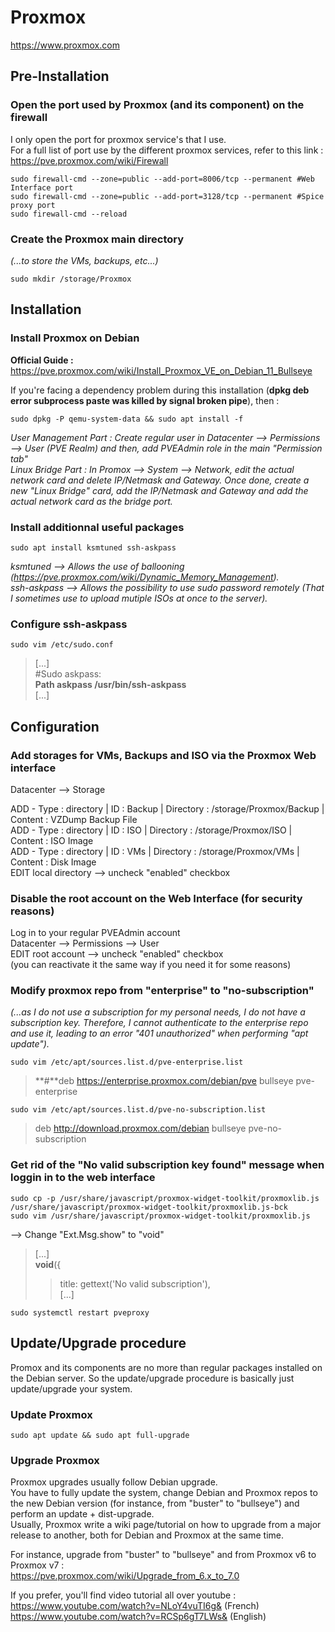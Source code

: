 # Proxmox

https://www.proxmox.com

## Pre-Installation

### Open the port used by Proxmox (and its component) on the firewall

I only open the port for proxmox service's that I use.  
For a full list of port use by the different proxmox services, refer to this link : https://pve.proxmox.com/wiki/Firewall  

```
sudo firewall-cmd --zone=public --add-port=8006/tcp --permanent #Web Interface port
sudo firewall-cmd --zone=public --add-port=3128/tcp --permanent #Spice proxy port
sudo firewall-cmd --reload
```

### Create the Proxmox main directory

*(...to store the VMs, backups, etc...)*

```
sudo mkdir /storage/Proxmox
```

## Installation 

### Install Proxmox on Debian

**Official Guide :**  
https://pve.proxmox.com/wiki/Install_Proxmox_VE_on_Debian_11_Bullseye  
  
If you're facing a dependency problem during this installation (**dpkg deb error subprocess paste was killed by signal broken pipe**), then :  

```
sudo dpkg -P qemu-system-data && sudo apt install -f
```

*User Management Part : Create regular user in Datacenter --> Permissions --> User (PVE Realm) and then, add PVEAdmin role in the main "Permission tab"*   
*Linux Bridge Part : In Promox --> System --> Network, edit the actual network card and delete IP/Netmask and Gateway. Once done, create a new "Linux Bridge" card, add the IP/Netmask and Gateway and add the actual network card as the bridge port.*

### Install additionnal useful packages

```
sudo apt install ksmtuned ssh-askpass
```

*ksmtuned --> Allows the use of ballooning (https://pve.proxmox.com/wiki/Dynamic_Memory_Management).*  
*ssh-askpass --> Allows the possibility to use sudo password remotely (That I sometimes use to upload mutiple ISOs at once to the server).*

### Configure ssh-askpass

```
sudo vim /etc/sudo.conf
```

> [...]  
> #Sudo askpass:  
> **Path askpass /usr/bin/ssh-askpass**  
> [...]

## Configuration

### Add storages for VMs, Backups and ISO via the Proxmox Web interface

Datacenter --> Storage  
  
ADD - Type : directory | ID : Backup | Directory : /storage/Proxmox/Backup | Content : VZDump Backup File  
ADD - Type : directory | ID : ISO | Directory : /storage/Proxmox/ISO | Content : ISO Image  
ADD - Type : directory | ID : VMs | Directory : /storage/Proxmox/VMs | Content : Disk Image  
EDIT local directory --> uncheck "enabled" checkbox

### Disable the root account on the Web Interface (for security reasons)

Log in to your regular PVEAdmin account  
Datacenter --> Permissions --> User  
EDIT root account --> uncheck "enabled" checkbox  
(you can reactivate it the same way if you need it for some reasons)

### Modify proxmox repo from "enterprise" to "no-subscription" 

*(...as I do not use a subscription for my personal needs, I do not have a subscription key. Therefore, I cannot authenticate to the enterprise repo and use it, leading to an error "401 unauthorized" when performing "apt update").*   

```
sudo vim /etc/apt/sources.list.d/pve-enterprise.list
```

> **#**deb https://enterprise.proxmox.com/debian/pve bullseye pve-enterprise

```
sudo vim /etc/apt/sources.list.d/pve-no-subscription.list
```

> deb http://download.proxmox.com/debian bullseye pve-no-subscription

### Get rid of the "No valid subscription key found" message when loggin in to the web interface

```
sudo cp -p /usr/share/javascript/proxmox-widget-toolkit/proxmoxlib.js /usr/share/javascript/proxmox-widget-toolkit/proxmoxlib.js-bck
sudo vim /usr/share/javascript/proxmox-widget-toolkit/proxmoxlib.js
```

--> Change "Ext.Msg.show" to "void"  
> [...]  
> **void**({  
> >  title: gettext('No valid subscription'),  
> > [...]

```
sudo systemctl restart pveproxy
```

## Update/Upgrade procedure

Promox and its components are no more than regular packages installed on the Debian server.
So the update/upgrade procedure is basically just update/upgrade your system.

### Update Proxmox

```
sudo apt update && sudo apt full-upgrade
```

### Upgrade Proxmox

Proxmox upgrades usually follow Debian upgrade.  
You have to fully update the system, change Debian and Proxmox repos to the new Debian version (for instance, from "buster" to "bullseye") and perform an update + dist-upgrade.  
Usually, Proxmox write a wiki page/tutorial on how to upgrade from a major release to another, both for Debian and Proxmox at the same time.  
  
For instance, upgrade from "buster" to "bullseye" and from Proxmox v6 to Proxmox v7 :  
https://pve.proxmox.com/wiki/Upgrade_from_6.x_to_7.0  
  
If you prefer, you'll find video tutorial all over youtube :  
https://www.youtube.com/watch?v=NLoY4vuTI6g& (French)  
https://www.youtube.com/watch?v=RCSp6gT7LWs& (English)
